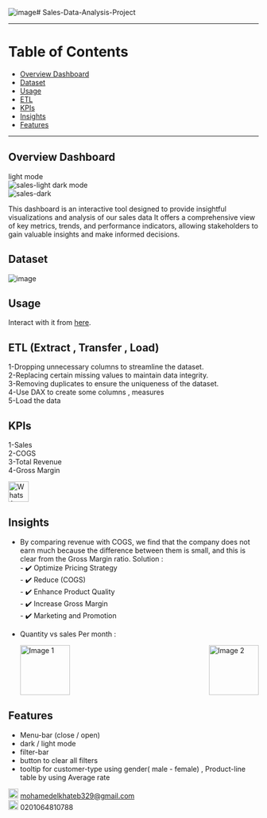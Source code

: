 ![image](https://github.com/MOElkateb9/Sales-Data-Analysis-Project/assets/166956786/510a72cf-0629-48d9-801c-24419f219a91)# Sales-Data-Analysis-Project
___________________________________________________________________________
# Table of Contents
- [Overview Dashboard](#overview-dashboard)
- [Dataset](#dataset)
- [Usage](#usage)
- [ETL](#ETL)
- [KPIs](#kpis)
- [Insights](#insights)
- [Features](#features)
___________________________________________________________________________  
## Overview Dashboard
   
light mode  
![sales-light](https://github.com/MOElkateb9/Sales-Data-Analysis-Project/assets/166956786/850b6462-9cc3-4f43-a8d4-45c2d81afe3e)
dark mode  
![sales-dark](https://github.com/MOElkateb9/Sales-Data-Analysis-Project/assets/166956786/5f3bd6a8-b427-467e-9094-7545010d6fa5)
     
This dashboard is an interactive tool designed to provide insightful visualizations and analysis of our sales data
It offers a comprehensive view of key metrics, trends, and performance indicators, allowing stakeholders to gain valuable insights and make informed decisions.
     
    
## Dataset
![image](https://github.com/MOElkateb9/Sales-Data-Analysis-Project/assets/166956786/5a348fe1-7956-49d1-b257-93171e34a015)
   
   
## Usage
Interact with it from [here](https://app.powerbi.com/view?r=eyJrIjoiN2E4NWEzNmQtYjExMi00Y2ViLWJjOTYtNDAyNTUwMWU1ZDE2IiwidCI6ImRmODY3OWNkLWE4MGUtNDVkOC05OWFjLWM4M2VkN2ZmOTVhMCJ9).
   
   
## ETL (Extract , Transfer , Load)
1-Dropping unnecessary columns to streamline the dataset.   
2-Replacing certain missing values to maintain data integrity.   
3-Removing duplicates to ensure the uniqueness of the dataset.   
4-Use DAX to create some columns , measures   
5-Load the data   
  
   
## KPIs
1-Sales   
2-COGS   
3-Total Revenue   
4-Gross Margin   
  
 

  
<img src="https://github.com/MOElkateb9/Sales-Data-Analysis-Project/assets/166956786/2cb1c2e6-80d2-4501-bfda-4446307d430f" alt="WhatsApp QR Code" width="41" height="41">

## Insights
   - By comparing revenue with COGS, we find that the company does not earn much because the difference between them is small, and this is clear from the Gross Margin ratio.
           Solution :  
            - ✔️  Optimize Pricing Strategy  
            - ✔️  Reduce (COGS)  
            - ✔️  Enhance Product Quality  
            - ✔️  Increase Gross Margin  
            - ✔️  Marketing and Promotion

  - Quantity vs sales Per month :
    <div style="display: flex; justify-content: space-between;">
    <img src="https://github.com/MOElkateb9/Sales-Data-Analysis-Project/assets/166956786/0ea2939c-1e24-4739-8fcc-2f97b07fd687" alt="Image 1" width="100" height="100">
    <img src="https://github.com/MOElkateb9/Sales-Data-Analysis-Project/assets/166956786/e92c9823-305a-4f89-b864-47ac9f16359f" alt="Image 2" width="100" height="100">
</div>




  
   
  
## Features
- Menu-bar (close / open)
- dark / light mode
- filter-bar
- button to clear all filters
- tooltip for customer-type using gender( male - female)  , Product-line table by using Average rate
    
    
<img src="https://github.com/MOElkateb9/Sales-Data-Analysis-Project/assets/166956786/4d868aa1-a93d-4d16-8944-7f40ec62ad6d" alt="mail QR Code" width="20" height="20"> mohamedelkhateb329@gmail.com  
<img src="https://github.com/MOElkateb9/Sales-Data-Analysis-Project/assets/166956786/4747bc1a-1809-42c9-bbb9-a618412cbae6" alt="WhatsApp QR Code" width="20" height="20">  0201064810788



